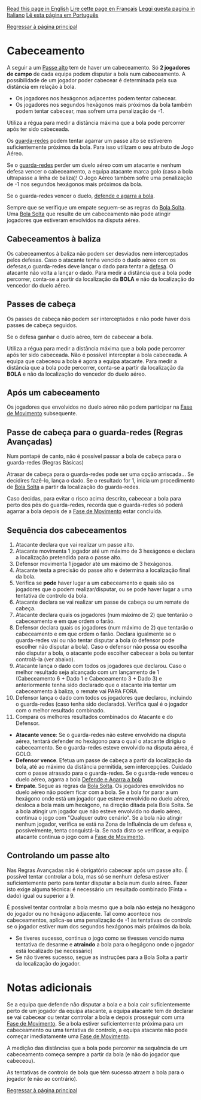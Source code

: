 [Read this page in English](https://counterattackgame.github.io/wiki/heading)
[Lire cette page en Français](https://counterattackgame.github.io/wiki/pt/heading)
[Leggi questa pagina in Italiano](https://counterattackgame.github.io/wiki/it/heading)
[Lê esta página em Português](https://counterattackgame.github.io/wiki/pt/heading)

[Regressar à página principal](https://counterattackgame.github.io/wiki/pt/index)

# Cabeceamento

A seguir a um [Passe alto](https://counterattackgame.github.io/wiki/pt/passing) tem de haver um cabeceamento. Só **2 jogadores de campo** de cada equipa podem disputar a bola num cabeceamento. A possibilidade de um jogador poder cabecear é determinada pela sua distância em relação à bola. 

- Os jogadores nos hexágonos adjacentes podem tentar cabecear.
- Os jogadores nos segundos hexágonos mais próximos da bola também podem tentar cabecear, mas sofrem uma penalização de -1.

Utiliza a régua para medir a distância máxima que a bola pode percorrer após ter sido cabeceada. 

Os [guarda-redes](https://counterattackgame.github.io/wiki/pt/goalkeeper) podem tentar agarrar um passe alto se estiverem suficientemente próximos da bola. Para isso utilizam o seu atributo de Jogo Aéreo. 

Se o [guarda-redes](https://counterattackgame.github.io/wiki/pt/goalkeeper) perder um duelo aéreo com um atacante e nenhum defesa vencer o cabeceamento, a equipa atacante marca golo (caso a bola ultrapasse a linha de baliza)! O Jogo Aéreo também sofre uma penalização de -1 nos segundos hexágonos mais próximos da bola. 

Se o guarda-redes vencer o duelo, [defende e agarra a bola](https://counterattackgame.github.io/wiki/pt/goalkeeper).


Sempre que se verifique um empate seguem-se as regras da [Bola Solta](https://counterattackgame.github.io/wiki/pt/loose_ball). Uma [Bola Solta](https://counterattackgame.github.io/wiki/pt/loose_ball) que resulte de um cabeceamento não pode atingir jogadores que estiveram envolvidos na disputa aérea. 

## Cabeceamentos à baliza

Os cabeceamentos à baliza não podem ser desviados nem interceptados pelos defesas. Caso o atacante tenha vencido o duelo aéreo com os defesas,o guarda-redes deve lançar o dado para tentar a [defesa](https://counterattackgame.github.io/wiki/pt/shooting). O atacante não volta a lançar o dado. Para medir a distância que a bola pode percorrer, conta-se a partir da localização da **BOLA** e não da localização do vencedor do duelo aéreo.

## Passes de cabeça

Os passes de cabeça não podem ser interceptados e não pode haver dois passes de cabeça seguidos.

Se o defesa ganhar o duelo aéreo, tem de cabecear a bola. 

Utiliza a régua para medir a distância máxima que a bola pode percorrer após ter sido cabeceada. Não é possível interceptar a bola cabeceada. A equipa que cabeceou a bola é agora a equipa atacante. Para medir a distância que a bola pode percorrer, conta-se a partir da localização da **BOLA** e não da localização do vencedor do duelo aéreo.

## Após um cabeceamento

Os jogadores que envolvidos no duelo aéreo não podem participar na [Fase de Movimento](https://counterattackgame.github.io/wiki/pt/movement_phase) subsequente.

## Passe de cabeça para o guarda-redes (Regras Avançadas)

Num pontapé de canto, não é possível passar a bola de cabeça para o guarda-redes (Regras Básicas)

Atrasar de cabeça para o guarda-redes pode ser uma opção arriscada… Se decidires fazê-lo, lança o dado. Se o resultado for 1, inicia um procedimento de [Bola Solta](https://counterattackgame.github.io/wiki/pt/loose_ball) a partir da localização do guarda-redes.

Caso decidas, para evitar o risco acima descrito, cabecear a bola para perto dos pés do guarda-redes, recorda que o guarda-redes só poderá agarrar a bola depois de a [Fase de Movimento](https://counterattackgame.github.io/wiki/pt/movement_phase) estar concluída.


## Sequência dos cabeceamentos
1. Atacante declara que vai realizar um passe alto.
2. Atacante movimenta 1 jogador até um máximo de 3 hexágonos e declara a localização pretendida para o passe alto.
3. Defensor movimenta 1 jogador até um máximo de 3 hexágonos.
4. Atacante testa a precisão do passe alto e determina a localização final da bola.
5. Verifica se **pode** haver lugar a um cabeceamento e quais são os jogadores que o podem realizar/disputar, ou se pode haver lugar a uma tentativa de controlo da bola.
6. Atacante declara se vai realizar um passe de cabeça ou um remate de cabeça. 
7. Atacante declara quais os jogadores (num máximo de 2) que tentarão o cabeceamento e em que ordem o farão. 
8. Defensor declara quais os jogadores (num máximo de 2) que tentarão o cabeceamento e em que ordem o farão. Declara igualmente se o guarda-redes vai ou não tentar disputar a bola (o defensor pode escolher não disputar a bola). Caso o defensor não possa ou escolha não disputar a bola, o atacante pode escolher cabecear a bola ou tentar controlá-la (ver abaixo).
9. Atacante lança o dado com todos os jogadores que declarou. Caso o melhor resultado seja alcançado com um lançamento de 1 (Cabeceamento 6 + Dado 1 e Cabeceamento 3 + Dado 3) e anteriormente tenha sido declarado que o atacante iria tentar um cabeceamento à baliza, o remate vai PARA FORA. 
10. Defensor lança o dado com todos os jogadores que declarou, incluindo o guarda-redes (caso tenha sido declarado). Verifica qual é o jogador com o melhor resultado combinado. 
11. Compara os melhores resultados combinados do Atacante e do Defensor.
- **Atacante vence**: Se o guarda-redes não esteve envolvido na disputa aérea, tentará defender no hexágono para o qual o atacante dirigiu o cabeceamento. Se o guarda-redes esteve envolvido na disputa aérea, é GOLO. 
- **Defensor vence**. Efetua um passe de cabeça a partir da localização da bola, até ao máximo da distância permitida, sem intercepções. Cuidado com o passe atrasado para o guarda-redes. Se o guarda-rede venceu o duelo aéreo, agarra a bola [Defende e Agarra a bola](https://counterattackgame.github.io/wiki/pt/goalkeeper)
- **Empate**. Segue as regras da [Bola Solta](https://counterattackgame.github.io/wiki/pt/loose_ball). Os jogadores envolvidos no duelo aéreo não podem ficar com a bola. Se a bola for parar a um hexágono onde está um jogador que esteve envolvido no duelo aéreo, desloca a bola mais um hexágono, na direção ditada pela Bola Solta. Se a bola atingir um jogador que não esteve envolvido no duelo aéreo, continua o jogo com  "Qualquer outro cenário". Se a bola não atingir nenhum jogador, verifica se está na Zona de Influência de um defesa e, possivelmente, tenta conquistá-la. Se nada disto se verificar, a equipa atacante continua o jogo com a [Fase de Movimento](https://counterattackgame.github.io/wiki/pt/movement_phase).


## Controlando um passe alto

Nas Regras Avançadas não é obrigatório cabecear após um passe alto. É possível tentar controlar a bola, mas só se nenhum defesa estiver suficientemente perto para tentar disputar a bola num duelo aéreo. Fazer isto exige alguma técnica: é necessário um resultado combinado (Finta + dado) igual ou superior a 9. 

É possível tentar controlar a bola mesmo que a bola não esteja no hexágono do jogador ou no hexágono adjacente. Tal como acontece nos cabeceamentos, aplica-se uma penalização de -1 às tentativas de controlo se o jogador estiver num dos segundos hexágonos mais próximos da bola.  

- Se tiveres sucesso, continua o jogo como se tivesses vencido numa tentativa de desarme e **atraindo** a bola para o hegágono onde o jogador está localizado (se necessário)
- Se não tiveres sucesso, segue as instruções para a Bola Solta a partir da localização do jogador.


# Notas adicionais

Se a equipa que defende não disputar a bola e a bola cair suficientemente perto de um jogador da equipa atacante, a equipa atacante tem de declarar se vai cabecear ou tentar controlar a bola e depois prosseguir com uma [Fase de Movimento](https://counterattackgame.github.io/wiki/pt/movement_phase). Se a bola estiver suficientemente próxima para um cabeceamento ou uma tentativa de controlo, a equipa atacante não pode começar imediatamente uma [Fase de Movimento](https://counterattackgame.github.io/wiki/pt/movement_phase).

A medição das distâncias que a bola pode percorrer na sequência de um cabeceamento começa sempre a partir da bola (e não do jogador que cabeceou). 

As tentativas de controlo de bola que têm sucesso atraem a bola para o jogador (e não ao contrário). 

[Regressar à página principal](https://counterattackgame.github.io/wiki/pt/index)

